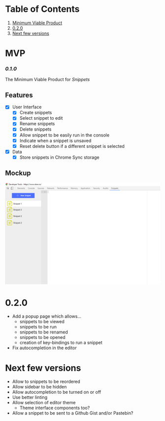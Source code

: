 # Table of Contents

1. [Minimum Viable Product](#mvp)
2. [0.2.0](#020)
3. [Next few versions](#next-few-versions)

# MVP

### *0.1.0*

The Minimum Viable Product for *Snippets*

## Features

- [x] User Interface
  - [x] Create snippets
  - [x] Select snippet to edit
  - [x] Rename snippets
  - [x] Delete snippets
  - [x] Allow snippet to be easily run in the console
  - [x] Indicate when a snippet is unsaved
  - [x] Reset delete button if a different snippet is selected
- [x] Data
  - [x] Store snippets in Chrome Sync storage

## Mockup

![MVP Mockup](docs/mockup_MVP.png)

# 0.2.0

* Add a popup page which allows...
  * snippets to be viewed
  * snippets to be run
  * snippets to be renamed
  * snippets to be opened
  * creation of key-bindings to run a snippet
* Fix autocompletion in the editor

# Next few versions

* Allow to snippets to be reordered
* Allow sidebar to be hidden
* Allow autocompletion to be turned on or off
* Use better linting
* Allow selection of editor theme
  * Theme interface components too?
* Allow a snippet to be sent to a Github Gist and/or Pastebin?
